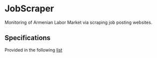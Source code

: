 # JobScraper

Monitoring of Armenian Labor Market via scraping job posting websites.

## Specifications

Provided in the following [list](./TODO.md)
